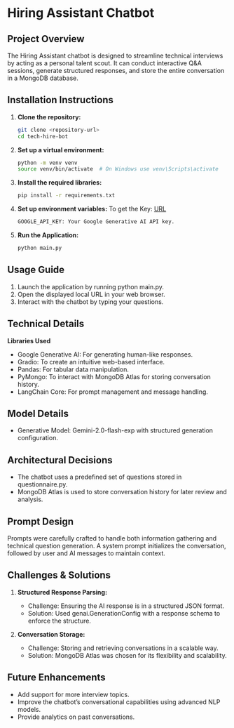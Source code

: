 # Hiring Assistant Chatbot

## Project Overview
The Hiring Assistant chatbot is designed to streamline technical interviews by acting as a personal talent scout. It can conduct interactive Q&A sessions, generate structured responses, and store the entire conversation in a MongoDB database.

## Installation Instructions
1. **Clone the repository:**
   ```bash
   git clone <repository-url>
   cd tech-hire-bot
2. **Set up a virtual environment:**
   ```bash
   python -m venv venv
   source venv/bin/activate  # On Windows use venv\Scripts\activate
3. **Install the required libraries:**
   ```bash
   pip install -r requirements.txt
4. **Set up environment variables:**
   To get the Key: [URL](https://aistudio.google.com/prompts/new_chat)
   ```bash
   GOOGLE_API_KEY: Your Google Generative AI API key.
   
6. **Run the Application:**
   ```bash
   python main.py

## Usage Guide
1. Launch the application by running python main.py.
2. Open the displayed local URL in your web browser.
3. Interact with the chatbot by typing your questions.

## Technical Details
**Libraries Used**
- Google Generative AI: For generating human-like responses.
- Gradio: To create an intuitive web-based interface.
- Pandas: For tabular data manipulation.
- PyMongo: To interact with MongoDB Atlas for storing conversation history.
- LangChain Core: For prompt management and message handling.
  
## Model Details
- Generative Model: Gemini-2.0-flash-exp with structured generation configuration.
  
## Architectural Decisions
- The chatbot uses a predefined set of questions stored in questionnaire.py.
- MongoDB Atlas is used to store conversation history for later review and analysis.
  
## Prompt Design
Prompts were carefully crafted to handle both information gathering and technical question generation. A system prompt initializes the conversation, followed by user and AI messages to maintain context.


## Challenges & Solutions

1. **Structured Response Parsing:**
   - Challenge: Ensuring the AI response is in a structured JSON format.
   - Solution: Used genai.GenerationConfig with a response schema to enforce the structure.
  
2. **Conversation Storage:**
   - Challenge: Storing and retrieving conversations in a scalable way.
   - Solution: MongoDB Atlas was chosen for its flexibility and scalability.
  
## Future Enhancements
- Add support for more interview topics.
- Improve the chatbot’s conversational capabilities using advanced NLP models.
- Provide analytics on past conversations.
